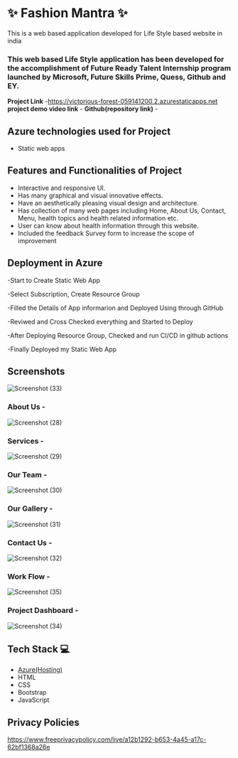 # ✨ Fashion Mantra ✨

This is a web based application developed for Life Style based website in india

### This web based Life Style application has been developed for the accomplishment of Future Ready Talent Internship program launched by Microsoft, Future Skills Prime, Quess, Github and EY.


**Project Link** -https://victorious-forest-059141200.2.azurestaticapps.net
**project demo video link** -
**Github(repository link)** -

## Azure technologies used for Project

- Static web apps

## Features and Functionalities of Project

- Interactive and responsive UI.
- Has many graphical and visual innovative effects.
- Have an aesthetically pleasing visual design and architecture.
- Has collection of many web pages including Home, About Us, Contact, Menu, health topics and health related information etc.
- User can know about health information through this website.
- Included the feedback Survey form to increase the scope of improvement 

## Deployment in Azure
-Start to Create Static Web App

-Select Subscription, Create Resource Group

-Filled the Details of App informarion and Deployed Using through GitHub

-Reviwed and Cross Checked everything and Started to Deploy

-After Deploying Resource Group, Checked and run CI/CD in github actions

-Finally Deployed my Static Web App


## Screenshots
![Screenshot (33)](https://user-images.githubusercontent.com/117429632/206090299-2da3716a-2a37-4c00-b288-134fe299f89d.png)

### About Us -
![Screenshot (28)](https://user-images.githubusercontent.com/117429632/206090393-63d806ef-10d5-4c33-a26b-7c672c6fd430.png)

### Services -
![Screenshot (29)](https://user-images.githubusercontent.com/117429632/206090497-aaa26096-01fe-411d-a83d-a3825587b690.png)

### Our Team -
![Screenshot (30)](https://user-images.githubusercontent.com/117429632/206090766-ff6f7881-9c62-4b44-9399-eb37c10187e6.png)

### Our Gallery -
![Screenshot (31)](https://user-images.githubusercontent.com/117429632/206090864-772b60bd-2859-47b6-8f06-fb09c338e0ee.png)

### Contact Us -
![Screenshot (32)](https://user-images.githubusercontent.com/117429632/206091076-5107849c-1b31-46fa-87cd-f7263514706a.png)

### Work Flow -
![Screenshot (35)](https://user-images.githubusercontent.com/117429632/206092173-677c234e-e7db-4a7b-9457-077985bccaec.png)

### Project Dashboard -
![Screenshot (34)](https://user-images.githubusercontent.com/117429632/206091780-fbe466e4-d80c-48e9-aced-24189e4aba39.png)

## Tech Stack 💻

- [Azure(Hosting)](https://azure.microsoft.com/en-in/features/azure-portal/)
- HTML
- CSS
- Bootstrap
- JavaScript

## Privacy Policies
https://www.freeprivacypolicy.com/live/a12b1292-b653-4a45-a17c-62bf1368a26e
